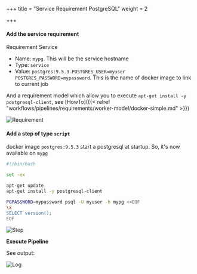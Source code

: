 +++
title = "Service Requirement PostgreSQL"
weight = 2

+++

#### Add the service requirement

Requirement Service

* Name: `mypg`. This will be the service hostname
* Type: `service`
* Value: `postgres:9.5.3 POSTGRES_USER=myuser POSTGRES_PASSWORD=mypassword`. This is the name of docker image to link to current job

And a requirement model which allow you to execute `apt-get install -y postgresql-client`, see [HowTo]({{< relref "workflows/pipelines/requirements/worker-model/docker-simple.md" >}})


![Requirement](/images/tutorials_service_link_pg_requirements.png)

#### Add a step of type `script`

docker image `postgres:9.5.3` start a postgresql at startup. So, it's now available on `mypg`

```bash
#!/bin/bash

set -ex

apt-get update
apt-get install -y postgresql-client

PGPASSWORD=mypassword psql -U myuser -h mypg <<EOF
\x
SELECT version();
EOF
```

![Step](/images/tutorials_service_link_pg_job.png)

**Execute Pipeline**

See output:

![Log](/images/tutorials_service_link_pg_log.png)
